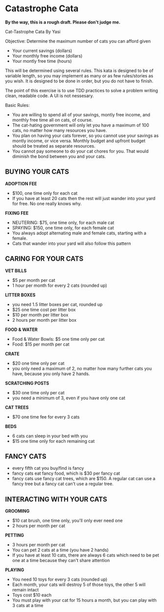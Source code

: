 # Catastrophe Cata

**By the way, this is a rough draft.  Please don't judge me.**

Cat-Tastrophe Cata
By Yasi

Objective:
Determine the maximum number of cats you can afford given

* Your current savings (dollars)
* Your monthly free income (dollars)
* Your montly free time (hours)

This will be determined using several rules.  This kata is designed to be of variable length, so you may implement as many or as few rules/stories as you wish.  It is designed to be done in order, but you do not have to finish.

The point of this exercise is to use TDD practices to solve a problem writing clean, readable code.  A UI is not nessesary.

Basic Rules:

* You are willing to spend all of your savings, montly free income, and monthly free time all on cats, of course.
* The cat-hating government will only let you have a maximum of 100 cats, no matter how many resources you have.
* You plan on having your cats forever, so you cannot use your savings as montly income, or vice versa.  Monthly budget and upfront budget should be treated as separate resources.
* You cannot pay someone to do your cat chores for you. That would diminish the bond between you and your cats.

BUYING YOUR CATS
-----------------

**ADOPTION FEE**
* $100, one time only for each cat
* If you have at least 20 cats then the rest will just wander into your yard for free.  No one really knows why.

**FIXING FEE**
* NEUTERING: $75, one time only, for each male cat
* SPAYING: $150, one time only, for each female cat
* You always adopt alternating male and female cats, starting with a female.
* Cats that wander into your yard will also follow this pattern

CARING FOR YOUR CATS
---------------------

**VET BILLS**
* $5 per month per cat
* 1 hour per month for every 2 cats (rounded up)

**LITTER BOXES**
* you need 1.5 litter boxes per cat, rounded up
* $25 one time cost per litter box
* $10 per month per litter box
* 2 hours per month per litter box

**FOOD & WATER**
* Food & Water Bowls: $5 one time only per cat
* Food: $15 per month per cat

**CRATE**
* $20 one time only per cat
* you only need a maximum of 2, no matter how many further cats you have, because you only have 2 hands.

**SCRATCHING POSTS**
* $30 one time only per cat
* you need a minimum of 3, even if you have only one cat

**CAT TREES**
* $70 one time fee for every 3 cats

**BEDS**
* 6 cats can sleep in your bed with you
* $15 one time only for each remaining cat

FANCY CATS
------------
* every fifth cat you buy/find is fancy
* fancy cats eat fancy food, which is $30 per fancy cat
* fancy cats use fancy cat trees, which are $150.  A regular cat can use a fancy tree but a fancy cat can't use a regular tree.

INTERACTING WITH YOUR CATS
---------------------------

**GROOMING**
* $10 cat brush, one time only, you'll only ever need one
* 2 hours per month per cat

**PETTING**
* 3 hours per month per cat
* You can pet 2 cats at a time (you have 2 hands)
* If you have at least 10 cats, there are always 6 cats which need to be pet one at a time because they can't share attention

**PLAYING**
* You need 10 toys for every 3 cats (rounded up)
* Each month, your cats will destroy 5 of those toys, the other 5 will remain intact
* Toys cost $10 each
* You must play with your cat for 15 hours a month, but you can play with 3 cats at a time

